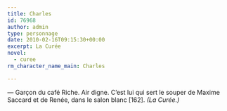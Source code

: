 ```yaml
---
title: Charles
id: 76968
author: admin
type: personnage
date: 2010-02-16T09:15:30+00:00
excerpt: La Curée
novel:
  - curee
rm_character_name_main: Charles

---
```

— Garçon du café Riche. Air digne. C&rsquo;est lui qui sert le souper de Maxime Saccard et de Renée, dans le salon blanc [162]. _(La Curée.)_